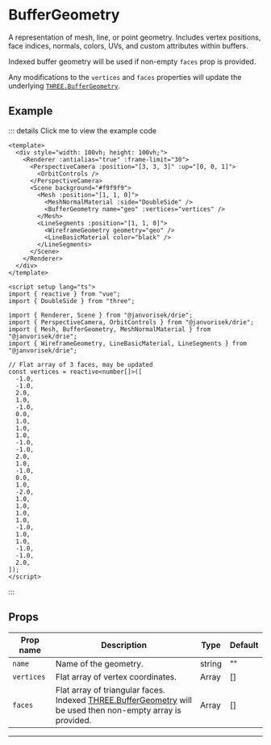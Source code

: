 # BufferGeometry

  <script setup>
    import BufferGeometry from '../../examples/BufferGeometry.vue'
  </script>

A representation of mesh, line, or point geometry. Includes vertex positions, face indices, normals, colors, UVs, and custom attributes within buffers.

Indexed buffer geometry will be used if non-empty `faces` prop is provided.

Any modifications to the `vertices` and `faces` properties will update the underlying [`THREE.BufferGeometry`](https://threejs.org/docs/#api/en/core/BufferGeometry).

## Example

  <ClientOnly>
  <BufferGeometry />
  </ClientOnly>

::: details Click me to view the example code

```vue{9,13}
<template>
  <div style="width: 100vh; height: 100vh;">
    <Renderer :antialias="true" :frame-limit="30">
      <PerspectiveCamera :position="[3, 3, 3]" :up="[0, 0, 1]">
        <OrbitControls />
      </PerspectiveCamera>
      <Scene background="#f9f9f9">
        <Mesh :position="[1, 1, 0]">
          <MeshNormalMaterial :side="DoubleSide" />
          <BufferGeometry name="geo" :vertices="vertices" />
        </Mesh>
        <LineSegments :position="[1, 1, 0]">
          <WireframeGeometry geometry="geo" />
          <LineBasicMaterial color="black" />
        </LineSegments>
      </Scene>
    </Renderer>
  </div>
</template>

<script setup lang="ts">
import { reactive } from "vue";
import { DoubleSide } from "three";

import { Renderer, Scene } from "@janvorisek/drie";
import { PerspectiveCamera, OrbitControls } from "@janvorisek/drie";
import { Mesh, BufferGeometry, MeshNormalMaterial } from "@janvorisek/drie";
import { WireframeGeometry, LineBasicMaterial, LineSegments } from "@janvorisek/drie";

// Flat array of 3 faces, may be updated
const vertices = reactive<number[]>([
  -1.0,
  -1.0,
  2.0,
  1.0,
  -1.0,
  0.0,
  1.0,
  1.0,
  1.0,
  -1.0,
  -1.0,
  2.0,
  1.0,
  -1.0,
  0.0,
  1.0,
  -2.0,
  1.0,
  1.0,
  1.0,
  1.0,
  -1.0,
  1.0,
  1.0,
  -1.0,
  -1.0,
  2.0,
]);
</script>
```

:::


## Props

| Prop name | Description                                                                                                                                                             | Type   | Default     |
| --------- | ----------------------------------------------------------------------------------------------------------------------------------------------------------------------- | ------ | ----------- |
|` name      `| Name of the geometry.                                                                                                                                                   | string | ""          |
|` vertices  `| Flat array of vertex coordinates.                                                                                                                                       | Array  | [] |
|` faces     `| Flat array of triangular faces.<br/>Indexed [THREE.BufferGeometry](https://threejs.org/docs/#api/en/core/BufferGeometry) will be used then non-empty array is provided. | Array  | [] |

---

